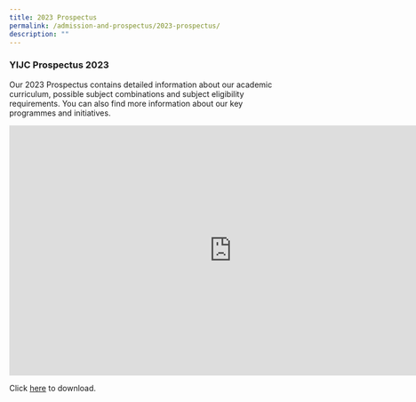 ```yaml
---
title: 2023 Prospectus
permalink: /admission-and-prospectus/2023-prospectus/
description: ""
---
```

### **YIJC Prospectus 2023**
Our 2023 Prospectus contains detailed information about our academic curriculum, possible subject combinations and subject eligibility requirements. You can also find more information about our key programmes and initiatives.

<iframe allowfullscreen="true" height="450" width="800" frameborder="0" src="https://docs.google.com/presentation/d/e/2PACX-1vRotenpR5ATXjnF5UzmdJKPrbcRFTsM78xLXPEEoefxHwukODXTORMJCVzGwIXUoDA7Z8b4MWSeHgzv/embed?start=false&amp;loop=false&amp;delayms=3000"></iframe>

Click [here](https://drive.google.com/drive/folders/1spLumJ5aa9WPMjmH86PTKY22dSYBUJyb) to download.